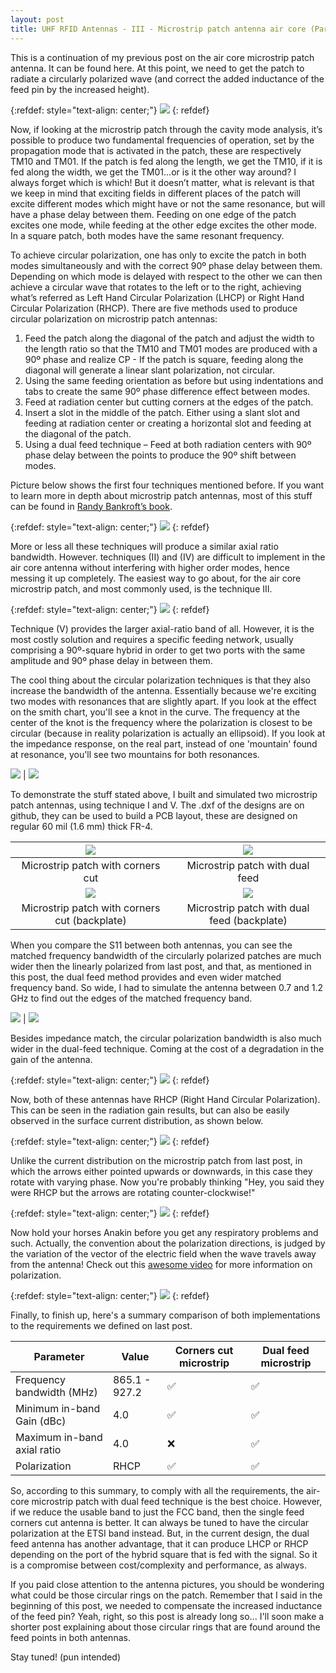 ```yaml
---
layout: post
title: UHF RFID Antennas - III - Microstrip patch antenna air core (Part II)
---
```


This is a continuation of my previous post on the air core microstrip patch antenna. It can be found here. At this point, we need to get the patch to radiate a circularly polarized wave (and correct the added inductance of the feed pin by the increased height).

{:refdef: style="text-align: center;"}
![](/images/post3/spin_cat.gif)
{: refdef}

Now, if looking at the microstrip patch through the cavity mode analysis, it’s possible to produce two fundamental frequencies of operation, set by the propagation mode that is activated in the patch, these are respectively TM10 and TM01. If the patch is fed along the length, we get the TM10, if it is fed along the width, we get the TM01...or is it the other way around? I always forget which is which! But it doesn’t matter, what is relevant is that we keep in mind that exciting fields in different places of the patch will excite different modes which might have or not the same resonance, but will have a phase delay between them. Feeding on one edge of the patch excites one mode, while feeding at the other edge excites the other mode. In a square patch, both modes have the same resonant frequency.

To achieve circular polarization, one has only to excite the patch in both modes simultaneously and with the correct 90º phase delay between them. Depending on which mode is delayed with respect to the other we can then achieve a circular wave that rotates to the left or to the right, achieving what’s referred as Left Hand Circular Polarization (LHCP) or Right Hand Circular Polarization (RHCP). There are five methods used to produce circular polarization on microstrip patch antennas:

1. Feed the patch along the diagonal of the patch and adjust the width to the length ratio so that the TM10 and TM01 modes are produced with a 90º phase and realize CP - If the patch is square, feeding along the diagonal will generate a linear slant polarization, not circular.
1. Using the same feeding orientation as before but using indentations and tabs to create the same 90º phase difference effect between modes.
1. Feed at radiation center but cutting corners at the edges of the patch.
1. Insert a slot in the middle of the patch. Either using a slant slot and feeding at radiation center or creating a horizontal slot and feeding at the diagonal of the patch.
1. Using a dual feed technique – Feed at both radiation centers with 90º phase delay between the points to produce the 90º shift between modes.

Picture below shows the first four techniques mentioned before. If you want to learn more in depth about microstrip patch antennas, most of this stuff can be found in [Randy Bankroft’s book](https://www.amazon.com/Microstrip-Printed-Antenna-Design-Electromagnetics/dp/1891121731).

{:refdef: style="text-align: center;"}
![](/images/post3/feed_methods.png)
{: refdef}

More or less all these techniques will produce a similar axial ratio bandwidth. However. techniques (II) and (IV) are difficult to implement in the air core antenna without interfering with higher order modes, hence messing it up completely. The easiest way to go about, for the air core microstrip patch, and most commonly used, is the technique III.

{:refdef: style="text-align: center;"}
![](/images/post3/dual_feed.jpg)
{: refdef}

Technique (V) provides the larger axial-ratio band of all. However, it is the most costly solution and requires a specific feeding network, usually comprising a 90º-square hybrid in order to get two ports with the same amplitude and 90º phase delay in between them.

The cool thing about the circular polarization techniques is that they also increase the bandwidth of the antenna. Essentially because we're exciting two modes with resonances that are slightly apart. If you look at the effect on the smith chart, you'll see a knot in the curve. The frequency at the center of the knot is the frequency where the polarization is closest to be circular (because in reality polarization is actually an ellipsoid). If you look at the impedance response, on the real part, instead of one 'mountain' found at resonance, you'll see two mountains for both resonances.

![](/images/post3/linear_vs_circ_smith.png) | ![](/images/post3/linear_vs_circ_z.png)

To demonstrate the stuff stated above, I built and simulated two microstrip patch antennas, using technique I and V. The .dxf of the designs are on github, they can be used to build a PCB layout, these are designed on regular 60 mil (1.6 mm) thick FR-4.

![](/images/post3/corner_cut_profile.png) | ![](/images/post3/hybrid_profile.png)
:-------------------------:|:-------------------------:
 Microstrip patch with corners cut | Microstrip patch with dual feed
![](/images/post3/corner_cut_profile2.png) | ![](/images/post3/hybrid_profile_2.png)
Microstrip patch with corners cut (backplate)  | Microstrip patch with dual feed (backplate)

When you compare the S11 between both antennas, you can see the matched frequency bandwidth of the circularly polarized patches are much wider then the linearly polarized from last post, and that, as mentioned in this post, the dual feed method provides and even wider matched frequency band. So wide, I had to simulate the antenna between 0.7 and 1.2 GHz to find out the edges of the matched frequency band.

![](/images/post3/cuts_vs_hybrid.png) | ![](/images/post3/cuts_vs_hybrid_wider.png)

Besides impedance match, the circular polarization bandwidth is also much wider in the dual-feed technique. Coming at the cost of a degradation in the gain of the antenna.

{:refdef: style="text-align: center;"}
![](/images/post3/gain_axialr.png)
{: refdef}

Now, both of these antennas have RHCP (Right Hand Circular Polarization). This can be seen in the radiation gain results, but can also be easily observed in the surface current distribution, as shown below.

{:refdef: style="text-align: center;"}
![](/images/post3/hybrid_currents.gif)
{: refdef}

Unlike the current distribution on the microstrip patch from last post, in which the arrows either pointed upwards or downwards, in this case they rotate with varying phase. Now you're probably thinking "Hey, you said they were RHCP but the arrows are rotating counter-clockwise!"

{:refdef: style="text-align: center;"}
![](/images/post3/liar.gif)
{: refdef}

Now hold your horses Anakin before you get any respiratory problems and such. Actually, the convention about the polarization directions, is judged by the variation of the vector of the electric field when the wave travels away from the antenna! Check out this [awesome video](https://youtu.be/84AcKIcF7VY) for more information on polarization. 

{:refdef: style="text-align: center;"}
![](/images/post3/obi-wan.gif)
{: refdef}

Finally, to finish up, here's a summary comparison of both implementations to the requirements we defined on last post.

Parameter                  | Value         | Corners cut microstrip | Dual feed microstrip
---------------------------|---------------|------------------------|-------------------------
Frequency bandwidth (MHz)  | 865.1 - 927.2 | ✅                     | ✅
Minimum in-band Gain (dBc) | 4.0           | ✅                     | ✅
Maximum in-band axial ratio| 4.0           | ❌                     | ✅
Polarization               | RHCP          | ✅                     | ✅


So, according to this summary, to comply with all the requirements, the air-core microstrip patch with dual feed technique is the best choice. However, if we reduce the usable band to just the FCC band, then the single feed corners cut antenna is better. It can always be tuned to have the circular polarization at the ETSI band instead. But, in the current design, the dual feed antenna has another advantage, that it can produce LHCP or RHCP depending on the port of the hybrid square that is fed with the signal. So it is a compromise between cost/complexity and performance, as always.

If you paid close attention to the antenna pictures, you should be wondering what could be those circular rings on the patch. Remember that I said in the beginning of this post, we needed to compensate the increased inductance of the feed pin? Yeah, right, so this post is already long so... I'll soon make a shorter post explaining about those circular rings that are found around the feed points in both antennas.

Stay tuned! (pun intended)
